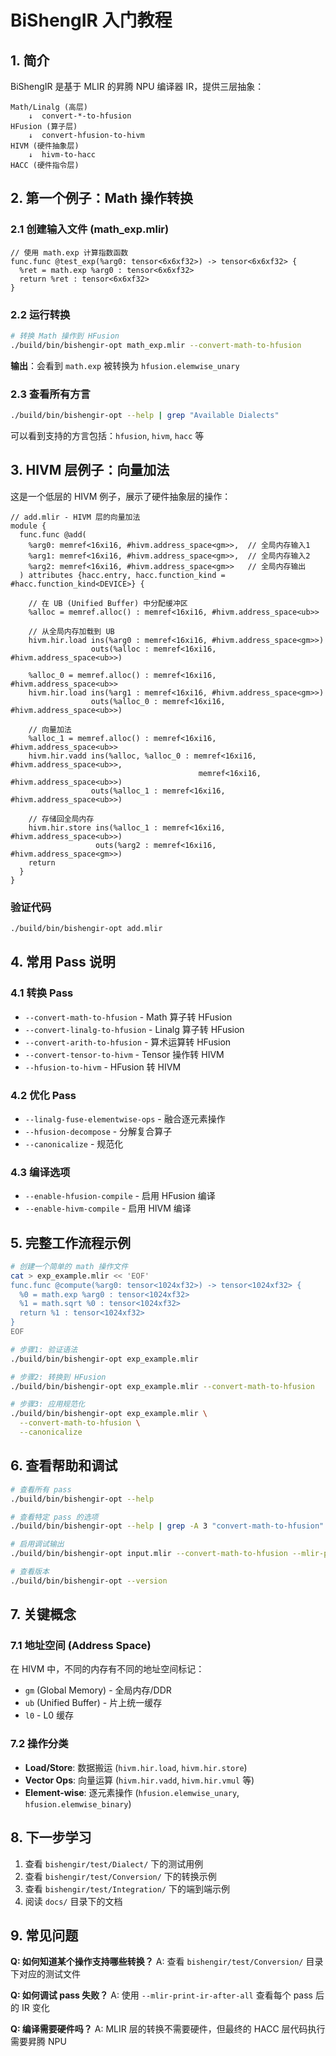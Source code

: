 # BiShengIR 入门教程

## 1. 简介

BiShengIR 是基于 MLIR 的昇腾 NPU 编译器 IR，提供三层抽象：

```
Math/Linalg (高层)
    ↓  convert-*-to-hfusion
HFusion (算子层)
    ↓  convert-hfusion-to-hivm
HIVM (硬件抽象层)
    ↓  hivm-to-hacc
HACC (硬件指令层)
```

## 2. 第一个例子：Math 操作转换

### 2.1 创建输入文件 (math_exp.mlir)

```mlir
// 使用 math.exp 计算指数函数
func.func @test_exp(%arg0: tensor<6x6xf32>) -> tensor<6x6xf32> {
  %ret = math.exp %arg0 : tensor<6x6xf32>
  return %ret : tensor<6x6xf32>
}
```

### 2.2 运行转换

```bash
# 转换 Math 操作到 HFusion
./build/bin/bishengir-opt math_exp.mlir --convert-math-to-hfusion
```

**输出**：会看到 `math.exp` 被转换为 `hfusion.elemwise_unary`

### 2.3 查看所有方言

```bash
./build/bin/bishengir-opt --help | grep "Available Dialects"
```

可以看到支持的方言包括：`hfusion`, `hivm`, `hacc` 等

## 3. HIVM 层例子：向量加法

这是一个低层的 HIVM 例子，展示了硬件抽象层的操作：

```mlir
// add.mlir - HIVM 层的向量加法
module {
  func.func @add(
    %arg0: memref<16xi16, #hivm.address_space<gm>>,  // 全局内存输入1
    %arg1: memref<16xi16, #hivm.address_space<gm>>,  // 全局内存输入2
    %arg2: memref<16xi16, #hivm.address_space<gm>>   // 全局内存输出
  ) attributes {hacc.entry, hacc.function_kind = #hacc.function_kind<DEVICE>} {

    // 在 UB (Unified Buffer) 中分配缓冲区
    %alloc = memref.alloc() : memref<16xi16, #hivm.address_space<ub>>

    // 从全局内存加载到 UB
    hivm.hir.load ins(%arg0 : memref<16xi16, #hivm.address_space<gm>>)
                  outs(%alloc : memref<16xi16, #hivm.address_space<ub>>)

    %alloc_0 = memref.alloc() : memref<16xi16, #hivm.address_space<ub>>
    hivm.hir.load ins(%arg1 : memref<16xi16, #hivm.address_space<gm>>)
                  outs(%alloc_0 : memref<16xi16, #hivm.address_space<ub>>)

    // 向量加法
    %alloc_1 = memref.alloc() : memref<16xi16, #hivm.address_space<ub>>
    hivm.hir.vadd ins(%alloc, %alloc_0 : memref<16xi16, #hivm.address_space<ub>>,
                                          memref<16xi16, #hivm.address_space<ub>>)
                  outs(%alloc_1 : memref<16xi16, #hivm.address_space<ub>>)

    // 存储回全局内存
    hivm.hir.store ins(%alloc_1 : memref<16xi16, #hivm.address_space<ub>>)
                   outs(%arg2 : memref<16xi16, #hivm.address_space<gm>>)
    return
  }
}
```

### 验证代码

```bash
./build/bin/bishengir-opt add.mlir
```

## 4. 常用 Pass 说明

### 4.1 转换 Pass

- `--convert-math-to-hfusion` - Math 算子转 HFusion
- `--convert-linalg-to-hfusion` - Linalg 算子转 HFusion
- `--convert-arith-to-hfusion` - 算术运算转 HFusion
- `--convert-tensor-to-hivm` - Tensor 操作转 HIVM
- `--hfusion-to-hivm` - HFusion 转 HIVM

### 4.2 优化 Pass

- `--linalg-fuse-elementwise-ops` - 融合逐元素操作
- `--hfusion-decompose` - 分解复合算子
- `--canonicalize` - 规范化

### 4.3 编译选项

- `--enable-hfusion-compile` - 启用 HFusion 编译
- `--enable-hivm-compile` - 启用 HIVM 编译

## 5. 完整工作流程示例

```bash
# 创建一个简单的 math 操作文件
cat > exp_example.mlir << 'EOF'
func.func @compute(%arg0: tensor<1024xf32>) -> tensor<1024xf32> {
  %0 = math.exp %arg0 : tensor<1024xf32>
  %1 = math.sqrt %0 : tensor<1024xf32>
  return %1 : tensor<1024xf32>
}
EOF

# 步骤1: 验证语法
./build/bin/bishengir-opt exp_example.mlir

# 步骤2: 转换到 HFusion
./build/bin/bishengir-opt exp_example.mlir --convert-math-to-hfusion

# 步骤3: 应用规范化
./build/bin/bishengir-opt exp_example.mlir \
  --convert-math-to-hfusion \
  --canonicalize
```

## 6. 查看帮助和调试

```bash
# 查看所有 pass
./build/bin/bishengir-opt --help

# 查看特定 pass 的选项
./build/bin/bishengir-opt --help | grep -A 3 "convert-math-to-hfusion"

# 启用调试输出
./build/bin/bishengir-opt input.mlir --convert-math-to-hfusion --mlir-print-ir-after-all

# 查看版本
./build/bin/bishengir-opt --version
```

## 7. 关键概念

### 7.1 地址空间 (Address Space)

在 HIVM 中，不同的内存有不同的地址空间标记：
- `gm` (Global Memory) - 全局内存/DDR
- `ub` (Unified Buffer) - 片上统一缓存
- `l0` - L0 缓存

### 7.2 操作分类

- **Load/Store**: 数据搬运 (`hivm.hir.load`, `hivm.hir.store`)
- **Vector Ops**: 向量运算 (`hivm.hir.vadd`, `hivm.hir.vmul` 等)
- **Element-wise**: 逐元素操作 (`hfusion.elemwise_unary`, `hfusion.elemwise_binary`)

## 8. 下一步学习

1. 查看 `bishengir/test/Dialect/` 下的测试用例
2. 查看 `bishengir/test/Conversion/` 下的转换示例
3. 查看 `bishengir/test/Integration/` 下的端到端示例
4. 阅读 `docs/` 目录下的文档

## 9. 常见问题

**Q: 如何知道某个操作支持哪些转换？**
A: 查看 `bishengir/test/Conversion/` 目录下对应的测试文件

**Q: 如何调试 pass 失败？**
A: 使用 `--mlir-print-ir-after-all` 查看每个 pass 后的 IR 变化

**Q: 编译需要硬件吗？**
A: MLIR 层的转换不需要硬件，但最终的 HACC 层代码执行需要昇腾 NPU
